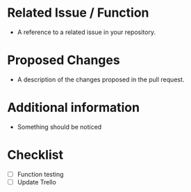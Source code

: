# Related Issue / Function
- A reference to a related issue in your repository.
# Proposed Changes
- A description of the changes proposed in the pull request.
# Additional information
- Something should be noticed

# Checklist
- [ ] Function testing
- [ ] Update Trello
